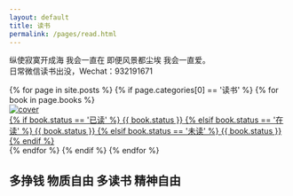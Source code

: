 ```yaml
---
layout: default
title: 读书
permalink: /pages/read.html
---
```


<div class="home">
	<div class="bookpiclist">
		<p>纵使寂寞开成海 我会一直在 即便风景都尘埃 我会一直爱。<br>
		日常微信读书出没，Wechat：932191671</p>
		{% for page in site.posts %}
				{% if page.categories[0] == '读书' %}
					{% for book in page.books %}
					<div class="bookpic">
						<div class="bookpic-wrapper">	
							<a class="pjaxlink" href="{{page.url}}#{{ book.title }}"><img src="{{ book.cover }}" alt="cover">
								<div class="booklabel">
															<div class="label-text center">
																{% if book.status == '已读' %}
										<span class="label label-success">{{ book.status }}</span>
										{% elsif book.status == '在读' %}
										<span class="label label-info">{{ book.status }}</span>
										{% elsif book.status == '未读' %}
										<span class="label label-default">{{ book.status }}</span>
										{% endif %}
															  </div>
														<div class="label-bg"></div>
												 </div>						
							</a>
						</div>
					</div>
					{% endfor %}
				{% endif %}
		{% endfor %}
	</div>
	<div class="clear"></div>
</div>
<h2>多挣钱 物质自由 多读书 精神自由</h2>